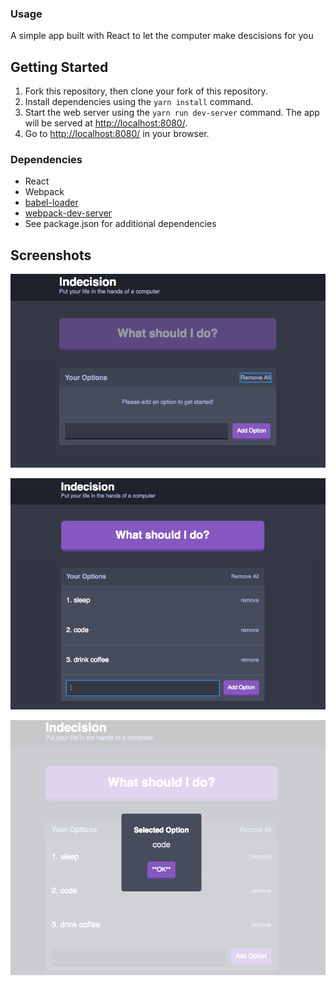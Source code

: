 ### Usage

A simple app built with React to let the computer make descisions for you


## Getting Started

1. Fork this repository, then clone your fork of this repository.
2. Install dependencies using the `yarn install` command.
3. Start the web server using the `yarn run dev-server` command. The app will be served at <http://localhost:8080/>.
4. Go to <http://localhost:8080/> in your browser.


### Dependencies

- React
- Webpack
- [babel-loader](https://github.com/babel/babel-loader)
- [webpack-dev-server](https://github.com/webpack/webpack-dev-server)
- See package.json for additional dependencies


## Screenshots

!["Screenshot of Indecision App"](https://github.com/Sanju3001/indecision/blob/master/docs/Indecision-App.png)

!["Screenshot of Added Options"](https://github.com/Sanju3001/indecision/blob/master/docs/Add-Options.png)

!["Screenshot of Selected Option"](https://github.com/Sanju3001/indecision/blob/master/docs/Select-Option.png)
